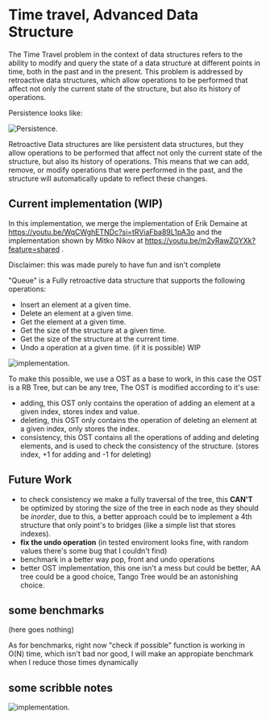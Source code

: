 # Time travel, Advanced Data Structure

The Time Travel problem in the context of data structures refers to the ability to modify and query the state of a data structure at different points in time, both in the past and in the present. This problem is addressed by retroactive data structures, which allow operations to be performed that affect not only the current state of the structure, but also its history of operations.

Persistence looks like:

![Persistence.](https://github.com/elpolloconmayo/Time-Travel-Queue/blob/main/imagenes/persistent.png)

Retroactive Data structures are like persistent data structures, but they allow operations to be performed that affect not only the current state of the structure, but also its history of operations. This means that we can add, remove, or modify operations that were performed in the past, and the structure will automatically update to reflect these changes.

## Current implementation (WIP)

In this implementation, we merge the implementation of Erik Demaine at https://youtu.be/WqCWghETNDc?si=tRViaFba89L1pA3o and the implementation shown by Mitko Nikov at https://youtu.be/m2yRawZGYXk?feature=shared .

Disclaimer: this was made purely to have fun and isn't complete

"Queue" is a Fully retroactive data structure that supports the following operations:
- Insert an element at a given time.
- Delete an element at a given time.
- Get the element at a given time.
- Get the size of the structure at a given time.
- Get the size of the structure at the current time.
- Undo a operation at a given time. (if it is possible) WIP

![implementation.](https://github.com/elpolloconmayo/Time-Travel-Queue/blob/main/imagenes/curr_implementation.png)

To make this possible, we use a OST as a base to work, in this case the OST is a RB Tree, but can be any tree, The OST is modified according to it's use:
- adding, this OST only contains the operation of adding an element at a given index, stores index and value.
- deleting, this OST only contains the operation of deleting an element at a given index, only stores the index.
- consistency, this OST contains all the operations of adding and deleting elements, and is used to check the consistency of the structure. (stores index, +1 for adding and -1 for deleting)

## Future Work

- to check consistency we make a fully traversal of the tree, this **CAN'T** be optimized by storing the size of the tree in each node as they should be _inorder_, due to this, a better approach could be to implement a 4th structure that only point's to bridges (like a simple list that stores indexes).
- **fix the undo operation** (in tested enviroment looks fine, with random values there's some bug that I couldn't find)
- benchmark in a better way pop, front and undo operations
- better OST implementation, this one isn't a mess but could be better, AA tree could be a good choice, Tango Tree would be an astonishing choice.

## some benchmarks

(here goes nothing)

As for benchmarks, right now "check if possible" function is working in O(N) time, which isn't bad nor good, I will make an appropiate benchmark when I reduce those times dynamically

## some scribble notes

![implementation.](https://github.com/elpolloconmayo/Time-Travel-Queue/blob/main/imagenes/notes.png)
